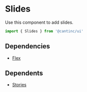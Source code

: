 # Slides

Use this component to add slides.

```typescript
import { Slides } from '@cantinc/ui'
```

## Dependencies

- [Flex](/ui/layout/flex)

## Dependents

- [Stories](/ui/interaction/stories)
